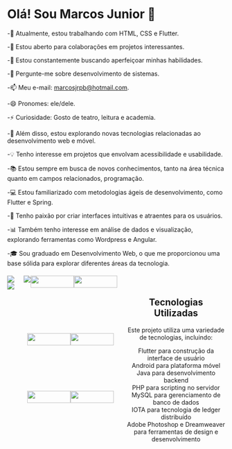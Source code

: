 # Olá! Sou Marcos Junior 👋

-🔭 Atualmente, estou trabalhando com HTML, CSS e Flutter.

-👯 Estou aberto para colaborações em projetos interessantes.

-🤔 Estou constantemente buscando aperfeiçoar minhas habilidades.

-💬 Pergunte-me sobre desenvolvimento de sistemas.

-📫 Meu e-mail: marcosjrpb@hotmail.com.

-😄 Pronomes: ele/dele.

-⚡ Curiosidade: Gosto de teatro, leitura e academia.

-🚀 Além disso, estou explorando novas tecnologias relacionadas ao desenvolvimento web e móvel.

-💡 Tenho interesse em projetos que envolvam acessibilidade e usabilidade.

-📚 Estou sempre em busca de novos conhecimentos, tanto na área técnica quanto em campos relacionados, programação.

-💻 Estou familiarizado com metodologias ágeis de desenvolvimento, como Flutter e Spring.

-🎨 Tenho paixão por criar interfaces intuitivas e atraentes para os usuários.

-📊 Também tenho interesse em análise de dados e visualização, explorando ferramentas como Wordpress e Angular.

-🎓 Sou graduado em Desenvolvimento Web, o que me proporcionou uma base sólida para explorar diferentes áreas da tecnologia.


<div align="center">
  <div style="margin-top: 20px; display: flex; justify-content: center;">
    <div style="display: flex; flex-direction: column;">       
        <img src="https://github-readme-stats.vercel.app/api/top-langs/?username=marcosjrpb&theme=blue-green">
      <img src="https://github-readme-stats.vercel.app/api?username=marcosjrpb&theme=blue-green">
    </div>
    <div style="display: flex; flex-wrap: wrap; justify-content: center;">
    <img src="https://img.shields.io/badge/Flutter-02569B?style=for-the-badge&logo=flutter&logoColor=white"/>
    <img src="https://img.shields.io/badge/Android-3DDC84?style=for-the-badge&logo=android&logoColor=white" width="100" height="28"/>
    <img src="https://img.shields.io/badge/Java-ED8B00?style=for-the-badge&logo=openjdk&logoColor=white" width="100" height="28"/>
    <img src="https://img.shields.io/badge/PHP-777BB4?style=for-the-badge&logo=php&logoColor=white" width="100" height="28"/>
    <img src="https://img.shields.io/badge/MySQL-00000F?style=for-the-badge&logo=mysql&logoColor=white" width="100" height="28"/> 
    <img src="https://img.shields.io/badge/iota-131F37?style=for-the-badge&logo=iota&logoColor=white" width="100" height="28"/>  
    <img src="https://aleen42.github.io/badges/src/photoshop.svg" width="100" height="28"/>

  </div>
 
  <div align="center" style="margin-top: 20px;">
    <h2> Tecnologias Utilizadas </h2>
    <p> Este projeto utiliza uma variedade de tecnologias, incluindo:</p>
    <ul style="list-style-type: none; padding: 0;">
      <li>Flutter para construção da interface de usuário</li>
      <li>Android para plataforma móvel</li>
      <li>Java para desenvolvimento backend</li>
      <li>PHP para scripting no servidor</li>
      <li>MySQL para gerenciamento de banco de dados</li>
      <li>IOTA para tecnologia de ledger distribuído</li>
      <li>Adobe Photoshop e Dreamweaver para ferramentas de design e desenvolvimento</li>
    </ul>
  </div>
</div>

</div>

